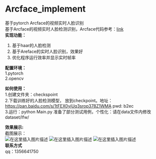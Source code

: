 # Arcface_implement
基于pytorch Arcface的视频实时人脸识别  
基于Arcface的视频实时人脸检测识别，Arcface代码参考：[link](https://github.com/ronghuaiyang/arcface-pytorch)    
**实现功能：**  
1. 基于haar的人脸检测  
2. 基于Areface的实时人脸识别，效果好  
3. 优化程序运行效率并显示实时帧率  

**配置环境：**  
1.pytorch  
2.opencv  

**如何使用：**  
1.创建文件夹：checkspoint  
2.下载训练好的人脸检测模型， 放到checkpoint。地址：https://pan.baidu.com/s/1tFEX0yjUq3srop378Z1WMA pwd: b2ec  
3.运行：python Main.py  准备了部分测试用例，个性化：请在data文件内修改dataset/lfw/ 

**效果展示:**   
截图展示：  
![在这里插入图片描述](https://img-blog.csdnimg.cn/202003172153092.jpg?x-oss-process=image/watermark,type_ZmFuZ3poZW5naGVpdGk,shadow_10,text_aHR0cHM6Ly9ibG9nLmNzZG4ubmV0L3FxXzM4MjQxMzQ2,size_16,color_FFFFFF,t_70)
![在这里插入图片描述](https://img-blog.csdnimg.cn/20200317215357882.png?x-oss-process=image/watermark,type_ZmFuZ3poZW5naGVpdGk,shadow_10,text_aHR0cHM6Ly9ibG9nLmNzZG4ubmV0L3FxXzM4MjQxMzQ2,size_16,color_FFFFFF,t_70)
![在这里插入图片描述](https://img-blog.csdnimg.cn/20200317215420207.png?x-oss-process=image/watermark,type_ZmFuZ3poZW5naGVpdGk,shadow_10,text_aHR0cHM6Ly9ibG9nLmNzZG4ubmV0L3FxXzM4MjQxMzQ2,size_16,color_FFFFFF,t_70)  
**联系方式**  
qq：1356641750  


